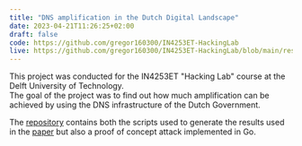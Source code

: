 ```yaml
---
title: "DNS amplification in the Dutch Digital Landscape"
date: 2023-04-21T11:26:25+02:00
draft: false
code: https://github.com/gregor160300/IN4253ET-HackingLab
live: https://github.com/gregor160300/IN4253ET-HackingLab/blob/main/results/paper.pdf
---
```


This project was conducted for the IN4253ET "Hacking Lab" course at the Delft University of Technology.  
The goal of the project was to find out how much amplification can be achieved by using the DNS infrastructure of the Dutch Government.

The [repository](https://github.com/gregor160300/IN4253ET-HackingLab) contains both the scripts used to generate the results used in the [paper](https://github.com/gregor160300/IN4253ET-HackingLab/blob/main/results/paper.pdf)
but also a proof of concept attack implemented in Go.

